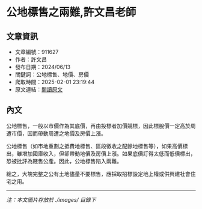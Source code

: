 # 公地標售之兩難,許文昌老師

## 文章資訊
- 文章編號：911627
- 作者：許文昌
- 發布日期：2024/06/13
- 關鍵詞：公地標售、地價、房價
- 爬取時間：2025-02-01 23:19:44
- 原文連結：[閱讀原文](https://real-estate.get.com.tw/Columns/detail.aspx?no=911627)

## 內文


公地標售，一般以市價作為其底價，再由投標者加價競標，因此標脫價一定高於周遭市價，因而帶動周遭之地價及房價上漲。


公地標售（如市地重劃之抵費地標售、區段徵收之配餘地標售等），如果高價標出，雖增加國庫收入，但卻帶動地價及房價上漲。如果底價訂得太低而低價標出，恐被批評為賤售公產。因此，公地標售陷入兩難。


總之，大塊完整之公有土地儘量不要標售，應採取招標設定地上權或供興建社會住宅之用。

---
*注：本文圖片存放於 ./images/ 目錄下*
